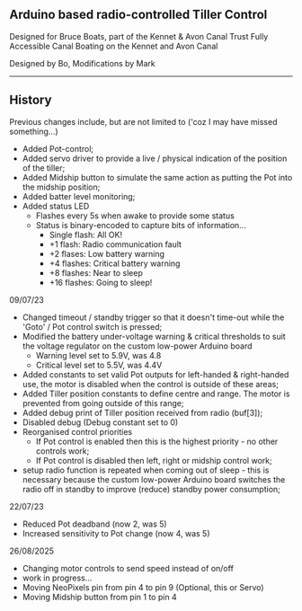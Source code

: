 Arduino based radio-controlled Tiller Control
---------------------------------------------

Designed for Bruce Boats, part of the Kennet & Avon Canal Trust
Fully Accessible Canal Boating on the Kennet and Avon Canal

Designed by Bo,
Modifications by Mark

***
History
-------

Previous changes include, but are not limited to ('coz I may have missed something...)
* Added Pot-control;
* Added servo driver to provide a live / physical indication of the position of the tiller;
* Added Midship button to simulate the same action as putting the Pot into the midship position;
* Added batter level monitoring;
* Added status LED
    * Flashes every 5s when awake to provide some status
    * Status is binary-encoded to capture bits of information...
        * Single flash: All OK!
        * +1 flash: Radio communication fault
        * +2 flases: Low battery warning
        * +4 flashes: Critical battery warning
        * +8 flashes: Near to sleep
        * +16 flashes: Going to sleep!

09/07/23
* Changed timeout / standby trigger so that it doesn't time-out while the 'Goto' / Pot control switch is pressed;
* Modified the battery under-voltage warning & critical thresholds to suit the voltage regulator on the custom low-power Arduino board
    * Warning level set to 5.9V, was 4.8
    * Critical level set to 5.5V, was 4.4V
* Added constants to set valid Pot outputs for left-handed & right-handed use, the motor is disabled when the control is outside of these areas;
* Added Tiller position constants to define centre and range. The motor is prevented from going outside of this range;
* Added debug print of Tiller position received from radio (buf[3]);
* Disabled debug (Debug constant set to 0)
* Reorganised control priorities
    * If Pot control is enabled then this is the highest priority - no other controls work;
    * If Pot control is disabled then left, right or midship control work;
* setup radio function is repeated when coming out of sleep - this is necessary because the custom low-power Arduino board switches the radio off in standby to improve (reduce) standby power consumption;

22/07/23
* Reduced Pot deadband (now 2, was 5)
* Increased sensitivity to Pot change (now 4, was 5)

26/08/2025
* Changing motor controls to send speed instead of on/off
* work in progress...
* Moving NeoPixels pin from pin 4 to pin 9 (Optional, this or Servo)
* Moving Midship button from pin 1 to pin 4